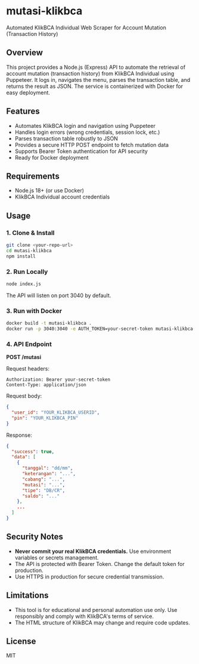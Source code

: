 # mutasi-klikbca

Automated KlikBCA Individual Web Scraper for Account Mutation (Transaction History)

## Overview
This project provides a Node.js (Express) API to automate the retrieval of account mutation (transaction history) from KlikBCA Individual using Puppeteer. It logs in, navigates the menu, parses the transaction table, and returns the result as JSON. The service is containerized with Docker for easy deployment.

## Features
- Automates KlikBCA login and navigation using Puppeteer
- Handles login errors (wrong credentials, session lock, etc.)
- Parses transaction table robustly to JSON
- Provides a secure HTTP POST endpoint to fetch mutation data
- Supports Bearer Token authentication for API security
- Ready for Docker deployment

## Requirements
- Node.js 18+ (or use Docker)
- KlikBCA Individual account credentials

## Usage

### 1. Clone & Install
```sh
git clone <your-repo-url>
cd mutasi-klikbca
npm install
```

### 2. Run Locally
```sh
node index.js
```
The API will listen on port 3040 by default.

### 3. Run with Docker
```sh
docker build -t mutasi-klikbca .
docker run -p 3040:3040 -e AUTH_TOKEN=your-secret-token mutasi-klikbca
```

### 4. API Endpoint
**POST /mutasi**

Request headers:
```
Authorization: Bearer your-secret-token
Content-Type: application/json
```

Request body:
```json
{
  "user_id": "YOUR_KLIKBCA_USERID",
  "pin": "YOUR_KLIKBCA_PIN"
}
```

Response:
```json
{
  "success": true,
  "data": [
    {
      "tanggal": "dd/mm",
      "keterangan": "...",
      "cabang": "...",
      "mutasi": "...",
      "tipe": "DB/CR",
      "saldo": "..."
    },
    ...
  ]
}
```

## Security Notes
- **Never commit your real KlikBCA credentials.** Use environment variables or secrets management.
- The API is protected with Bearer Token. Change the default token for production.
- Use HTTPS in production for secure credential transmission.

## Limitations
- This tool is for educational and personal automation use only. Use responsibly and comply with KlikBCA's terms of service.
- The HTML structure of KlikBCA may change and require code updates.

## License
MIT
